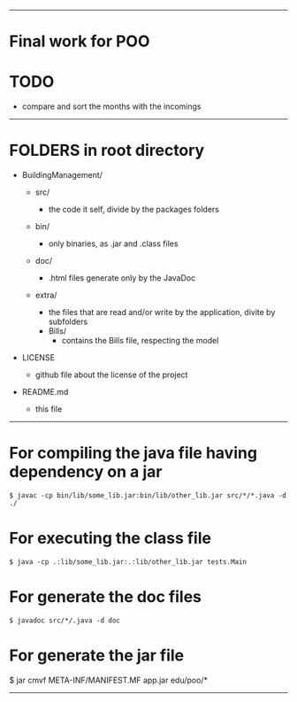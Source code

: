 --------------------------------------------------------------------------------
# Final work for POO

# TODO
  - compare and sort the months with the incomings
 --------------------------------------------------------------------------------
# FOLDERS in root directory
  - BuildingManagement/
    - src/
      * the code it self, divide by the packages folders

    - bin/
      * only binaries, as .jar and .class files

    - doc/
      * .html files generate only by the JavaDoc

    - extra/
      * the files that are read and/or write by the application, divite by subfolders
      - Bills/
        * contains the Bills file, respecting the model

  - LICENSE
    * github file about the license of the project

  - README.md
    * this file

--------------------------------------------------------------------------------
# For compiling the java file having dependency on a jar
	$ javac -cp bin/lib/some_lib.jar:bin/lib/other_lib.jar src/*/*.java -d ./

# For executing the class file
	$ java -cp .:lib/some_lib.jar:.:lib/other_lib.jar tests.Main

# For generate the doc files
	$ javadoc src/*/.java -d doc

# For generate the jar file
  $ jar cmvf META-INF/MANIFEST.MF app.jar  edu/poo/\*

--------------------------------------------------------------------------------
